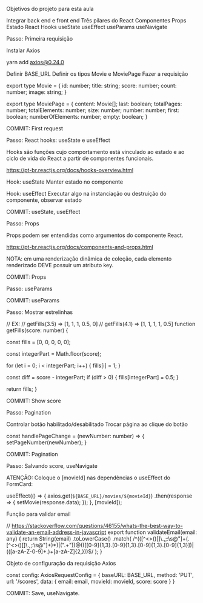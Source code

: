 Objetivos do projeto para esta aula

Integrar back end e front end
Três pilares do React
  Componentes
  Props
  Estado
React Hooks
  useState
  useEffect
  useParams
  useNavigate
  
  
Passo: Primeira requisição

Instalar Axios

yarn add axios@0.24.0

Definir BASE_URL
Definir os tipos Movie e MoviePage
Fazer a requisição

export type Movie = {
    id: number;
    title: string;
    score: number;
    count: number;
    image: string;
}

export type MoviePage = {
    content: Movie[];
    last: boolean;
    totalPages: number;
    totalElements: number;
    size: number;
    number: number;
    first: boolean;
    numberOfElements: number;
    empty: boolean;
}




COMMIT: First request

Passo: React hooks: useState e useEffect

Hooks são funções cujo comportamento está vinculado ao estado e ao ciclo de vida do React a partir de componentes funcionais.

https://pt-br.reactjs.org/docs/hooks-overview.html

Hook: useState
Manter estado no componente

Hook: useEffect
Executar algo na instanciação ou destruição do componente, observar estado

COMMIT: useState, useEffect

Passo: Props

Props podem ser entendidas como argumentos do componente React.

https://pt-br.reactjs.org/docs/components-and-props.html

NOTA: em uma renderização dinâmica de coleção, cada elemento renderizado DEVE possuir um atributo key.

COMMIT: Props

Passo: useParams

COMMIT: useParams

Passo: Mostrar estrelinhas

// EX:
// getFills(3.5) => [1, 1, 1, 0.5, 0]
// getFills(4.1) => [1, 1, 1, 1, 0.5]
function getFills(score: number) {

  const fills = [0, 0, 0, 0, 0];

  const integerPart = Math.floor(score);

  for (let i = 0; i < integerPart; i++) {
    fills[i] = 1;
  }

  const diff = score - integerPart;
  if (diff > 0) {
    fills[integerPart] = 0.5;
  }

  return fills;
}




COMMIT: Show score

Passo: Pagination

Controlar botão habilitado/desabilitado
Trocar página ao clique do botão

const handlePageChange = (newNumber: number) => {
    setPageNumber(newNumber);
}



COMMIT: Pagination

Passo: Salvando score, useNavigate

ATENÇÃO: Coloque o [movieId] nas dependências o useEffect do FormCard:

useEffect(() => {
    axios.get(`${BASE_URL}/movies/${movieId}`)
        .then(response => {
            setMovie(response.data);
        });
}, [movieId]);




Função para validar email

// https://stackoverflow.com/questions/46155/whats-the-best-way-to-validate-an-email-address-in-javascript
export function validateEmail(email: any) {
  return String(email)
    .toLowerCase()
    .match(
      /^(([^<>()[\]\\.,;:\s@"]+(\.[^<>()[\]\\.,;:\s@"]+)*)|(".+"))@((\[[0-9]{1,3}\.[0-9]{1,3}\.[0-9]{1,3}\.[0-9]{1,3}\])|(([a-zA-Z\-0-9]+\.)+[a-zA-Z]{2,}))$/
    );
}




Objeto de configuração da requisição Axios

const config: AxiosRequestConfig = {
	baseURL: BASE_URL,
	method: 'PUT',
	url: '/scores',
	data: {
		email: email,
		movieId: movieId,
		score: score
	}
}



COMMIT: Save, useNavigate.

